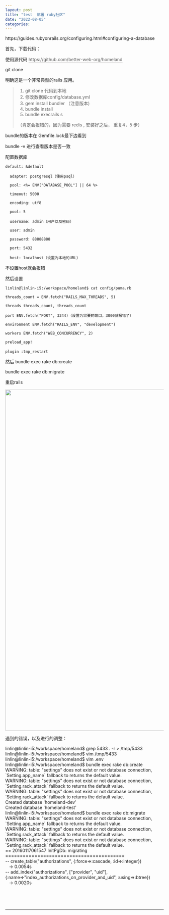 ```yaml
---
layout: post
title: "test  部署 ruby社区"
date: "2022-08-05"
categories: 
---
```

<p>https://guides.rubyonrails.org/configuring.html#configuring-a-database</p>

<p>首先，下载代码：</p>

<p>使用源代码 <a class="notion-link-token notion-enable-hover" data-reactroot="" data-token-index="1" href="https://github.com/better-web-org/homeland" rel="noopener noreferrer" style="cursor:pointer;color:inherit;word-wrap:break-word;text-decoration:inherit" target="_blank"><span class="link-annotation-unknown-block-id--1758472415" style="border-bottom:0.05em solid;border-color:rgba(55,53,47,0.4);opacity:0.7">https://github.com/better-web-org/homeland</span></a></p>

<p>git clone&nbsp;</p>

<p>明确这是一个非常典型的rails 应用。</p>

<blockquote>
<ol>
	<li>git clone 代码到本地</li>
	<li>修改数据库config/database.yml</li>
	<li>gem install bundler （注意版本)</li>
	<li>bundle install</li>
	<li>bundle execrails s</li>
</ol>

<p>（肯定会报错的，因为需要 redis , 安装好之后， 重复4，5 步）</p>
</blockquote>

<p>bundle的版本在 Gemfile.lock最下边看到</p>

<p>bundle -v 进行查看版本是否一致</p>

<p>配置数据库</p>

<pre>
<code>default: &amp;default

&nbsp; adapter: postgresql（使用psql）

&nbsp; pool: &lt;%= ENV[&quot;DATABASE_POOL&quot;] || 64 %&gt;

&nbsp; timeout: 5000

&nbsp; encoding: utf8

&nbsp; pool: 5

&nbsp; username: admin（用户以及密码）

&nbsp; user: admin

&nbsp; password: 88888888

&nbsp; port: 5432

&nbsp; host: localhost（设置为本地的URL）</code></pre>

<p>不设置host就会报错</p>

<p>然后设置</p>

<pre>
<code>linlin@linlin-i5:/workspace/homeland$ cat config/puma.rb

threads_count = ENV.fetch(&quot;RAILS_MAX_THREADS&quot;, 5)

threads threads_count, threads_count

port ENV.fetch(&quot;PORT&quot;, 3344)（设置为需要的端口，3000就报错了）

environment ENV.fetch(&quot;RAILS_ENV&quot;, &quot;development&quot;)

workers ENV.fetch(&quot;WEB_CONCURRENCY&quot;, 2)

preload_app!</code>

<code>plugin :tmp_restart</code></pre>

<p>然后 bundle exec rake db:create</p>

<p>bundle exec rake db:migrate</p>

<p>重启rails</p>

<p><img height="1080" src="/uploads/ckeditor/pictures/166/image-20220805175545-1.png" width="1920" /></p>

<p>遇到的错误，以及进行的调整：</p>

<p>linlin@linlin-i5:/workspace/homeland$ grep 5433 . -r &gt; /tmp/5433<br />
linlin@linlin-i5:/workspace/homeland$ vim /tmp/5433<br />
linlin@linlin-i5:/workspace/homeland$ vim .env<br />
linlin@linlin-i5:/workspace/homeland$ bundle exec rake db:create<br />
WARNING: table: &quot;settings&quot; does not exist or not database connection, `Setting.app_name` fallback to returns the default value.<br />
WARNING: table: &quot;settings&quot; does not exist or not database connection, `Setting.rack_attack` fallback to returns the default value.<br />
WARNING: table: &quot;settings&quot; does not exist or not database connection, `Setting.rack_attack` fallback to returns the default value.<br />
Created database &#39;homeland-dev&#39;<br />
Created database &#39;homeland-test&#39;<br />
linlin@linlin-i5:/workspace/homeland$ bundle exec rake db:migrate<br />
WARNING: table: &quot;settings&quot; does not exist or not database connection, `Setting.app_name` fallback to returns the default value.<br />
WARNING: table: &quot;settings&quot; does not exist or not database connection, `Setting.rack_attack` fallback to returns the default value.<br />
WARNING: table: &quot;settings&quot; does not exist or not database connection, `Setting.rack_attack` fallback to returns the default value.<br />
== 20160117061547 InitPgDb: migrating =========================================<br />
-- create_table(&quot;authorizations&quot;, {:force=&gt;:cascade, :id=&gt;:integer})<br />
&nbsp;&nbsp; -&gt; 0.0054s<br />
-- add_index(&quot;authorizations&quot;, [&quot;provider&quot;, &quot;uid&quot;], {:name=&gt;&quot;index_authorizations_on_provider_and_uid&quot;, :using=&gt;:btree})<br />
&nbsp;&nbsp; -&gt; 0.0020s</p>

<p>&nbsp;</p>

<p>&nbsp;</p>

<hr />
